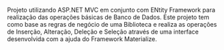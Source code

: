 Projeto utilizando ASP.NET MVC em conjunto com ENtity Framework para realização das operações básicas de Banco de Dados. Este projeto tem como base as regras de negócio de uma Biblioteca e realiza as operações de Inserção, Alteração, Deleção e Seleção através de uma interface desenvolvida com a ajuda do Framework Materialize. 
